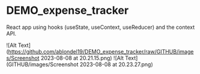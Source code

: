 # DEMO_expense_tracker

React app using hooks (useState, useContext, useReducer) and the context API.

![Alt Text](https://github.com/ablondel19/DEMO_expense_tracker/raw/GITHUB/images/Screenshot 2023-08-08 at 20.21.15.png)
![Alt Text](GITHUB/images/Screenshot 2023-08-08 at 20.23.27.png)
